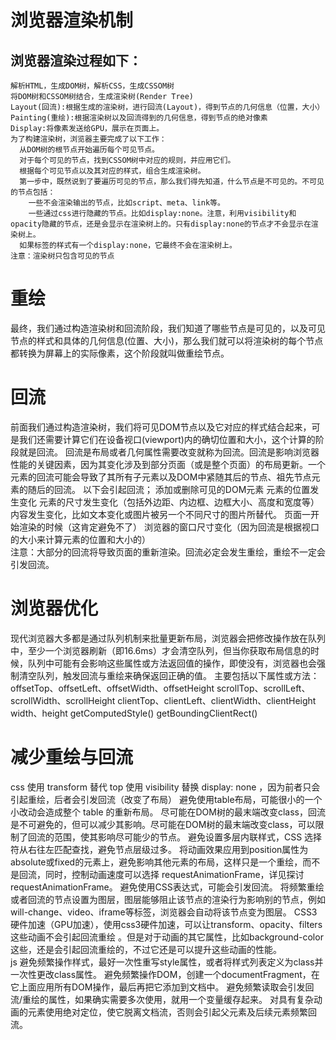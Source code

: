 # 浏览器渲染机制
  ## 浏览器渲染过程如下：
    解析HTML，生成DOM树，解析CSS，生成CSSOM树
    将DOM树和CSSOM树结合，生成渲染树(Render Tree)
    Layout(回流):根据生成的渲染树，进行回流(Layout)，得到节点的几何信息（位置，大小）
    Painting(重绘):根据渲染树以及回流得到的几何信息，得到节点的绝对像素
    Display:将像素发送给GPU，展示在页面上。
    为了构建渲染树，浏览器主要完成了以下工作：
      从DOM树的根节点开始遍历每个可见节点。
      对于每个可见的节点，找到CSSOM树中对应的规则，并应用它们。
      根据每个可见节点以及其对应的样式，组合生成渲染树。
      第一步中，既然说到了要遍历可见的节点，那么我们得先知道，什么节点是不可见的。不可见的节点包括：
        一些不会渲染输出的节点，比如script、meta、link等。
        一些通过css进行隐藏的节点。比如display:none。注意，利用visibility和opacity隐藏的节点，还是会显示在渲染树上的。只有display:none的节点才不会显示在渲染树上。
      如果标签的样式有一个display:none，它最终不会在渲染树上。
    注意：渲染树只包含可见的节点
# 重绘
  最终，我们通过构造渲染树和回流阶段，我们知道了哪些节点是可见的，以及可见节点的样式和具体的几何信息(位置、大小)，那么我们就可以将渲染树的每个节点都转换为屏幕上的实际像素，这个阶段就叫做重绘节点。
# 回流
  前面我们通过构造渲染树，我们将可见DOM节点以及它对应的样式结合起来，可是我们还需要计算它们在设备视口(viewport)内的确切位置和大小，这个计算的阶段就是回流。
  回流是布局或者几何属性需要改变就称为回流。回流是影响浏览器性能的关键因素，因为其变化涉及到部分页面（或是整个页面）的布局更新。一个元素的回流可能会导致了其所有子元素以及DOM中紧随其后的节点、祖先节点元素的随后的回流。
  以下会引起回流；
    添加或删除可见的DOM元素
    元素的位置发生变化
    元素的尺寸发生变化（包括外边距、内边框、边框大小、高度和宽度等）
    内容发生变化，比如文本变化或图片被另一个不同尺寸的图片所替代。
    页面一开始渲染的时候（这肯定避免不了）
    浏览器的窗口尺寸变化（因为回流是根据视口的大小来计算元素的位置和大小的）    
  注意：大部分的回流将导致页面的重新渲染。回流必定会发生重绘，重绘不一定会引发回流。
# 浏览器优化
  现代浏览器大多都是通过队列机制来批量更新布局，浏览器会把修改操作放在队列中，至少一个浏览器刷新（即16.6ms）才会清空队列，但当你获取布局信息的时候，队列中可能有会影响这些属性或方法返回值的操作，即使没有，浏览器也会强制清空队列，触发回流与重绘来确保返回正确的值。
  主要包括以下属性或方法：
    offsetTop、offsetLeft、offsetWidth、offsetHeight
    scrollTop、scrollLeft、scrollWidth、scrollHeight
    clientTop、clientLeft、clientWidth、clientHeight
    width、height
    getComputedStyle()
    getBoundingClientRect()
#  减少重绘与回流
  css
    使用 transform 替代 top
    使用 visibility 替换 display: none ，因为前者只会引起重绘，后者会引发回流（改变了布局）
    避免使用table布局，可能很小的一个小改动会造成整个 table 的重新布局。
    尽可能在DOM树的最末端改变class，回流是不可避免的，但可以减少其影响。尽可能在DOM树的最末端改变class，可以限制了回流的范围，使其影响尽可能少的节点。
    避免设置多层内联样式，CSS 选择符从右往左匹配查找，避免节点层级过多。
    将动画效果应用到position属性为absolute或fixed的元素上，避免影响其他元素的布局，这样只是一个重绘，而不是回流，同时，控制动画速度可以选择 requestAnimationFrame，详见探讨 requestAnimationFrame。
    避免使用CSS表达式，可能会引发回流。
    将频繁重绘或者回流的节点设置为图层，图层能够阻止该节点的渲染行为影响别的节点，例如will-change、video、iframe等标签，浏览器会自动将该节点变为图层。
    CSS3 硬件加速（GPU加速），使用css3硬件加速，可以让transform、opacity、filters这些动画不会引起回流重绘 。但是对于动画的其它属性，比如background-color这些，还是会引起回流重绘的，不过它还是可以提升这些动画的性能。  
  js
    避免频繁操作样式，最好一次性重写style属性，或者将样式列表定义为class并一次性更改class属性。
    避免频繁操作DOM，创建一个documentFragment，在它上面应用所有DOM操作，最后再把它添加到文档中。
    避免频繁读取会引发回流/重绘的属性，如果确实需要多次使用，就用一个变量缓存起来。
    对具有复杂动画的元素使用绝对定位，使它脱离文档流，否则会引起父元素及后续元素频繁回流。